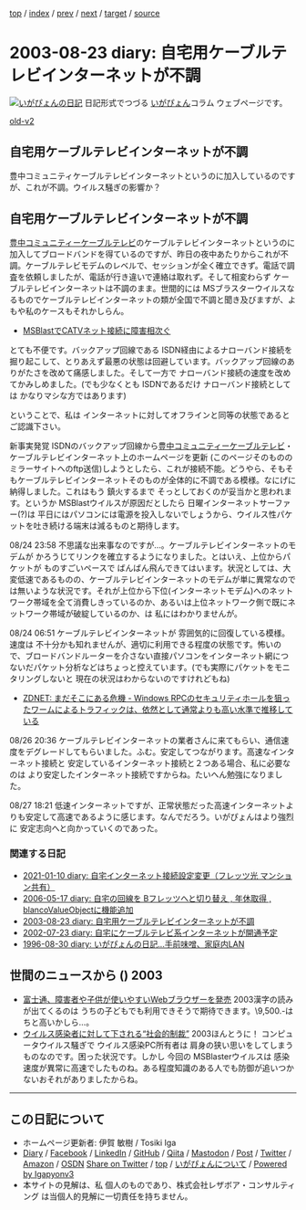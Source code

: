 [top](../index.html) 
 / [index](index.html) 
 / [prev](ig030822.html) 
 / [next](ig030827.html) 
 / [target](https://www.igapyon.jp/igapyon/diary/2003/ig030823.html) 
 / [source](https://github.com/igapyon/diary/blob/master/2003/ig030823.src.md) 

2003-08-23 diary: 自宅用ケーブルテレビインターネットが不調
=====================================================================================================
[![いがぴょんの日記](https://www.igapyon.jp/igapyon/diary/images/iga202308_64.jpg "いがぴょん")](https://www.igapyon.jp/igapyon/diary/memo/memoigapyon.html) 日記形式でつづる [いがぴょん](https://www.igapyon.jp/igapyon/diary/memo/memoigapyon.html)コラム ウェブページです。

[old-v2](ig030823-orig.html)

## 自宅用ケーブルテレビインターネットが不調

豊中コミュニティケーブルテレビインターネットというのに加入しているのですが、これが不調。ウイルス騒ぎの影響か？


## 自宅用ケーブルテレビインターネットが不調

[豊中コミュニティーケーブルテレビ](http://www.tcct.co.jp/)のケーブルテレビインターネットというのに加入してブロードバンドを得ているのですが、昨日の夜中あたりからこれが不調。ケーブルテレビモデムのレベルで、セッションが全く確立できず。電話で調査を依頼しましたが、電話が行き違いで連絡は取れず。そして相変わらず ケーブルテレビインターネットは不調のまま。世間的には MSブラスターウイルスなるものでケーブルテレビインターネットの類が全国で不調と聞き及びますが、よもや私のケースもそれかしらん。

* [MSBlastでCATVネット接続に障害相次ぐ](http://www.zdnet.co.jp/broadband/0308/21/lp01.html)

とても不便です。バックアップ回線である ISDN経由によるナローバンド接続を掘り起こして、とりあえず最悪の状態は回避しています。バックアップ回線のありがたさを改めて痛感しました。そして一方で ナローバンド接続の速度を改めてかみしめました。(でも少なくとも
ISDNであるだけ ナローバンド接続としては かなりマシな方ではあります)

ということで、私は インターネットに対してオフラインと同等の状態であるとご認識下さい。

新事実発覚
ISDNのバックアップ回線から[豊中コミュニティーケーブルテレビ](http://www.tcct.co.jp/)・ケーブルテレビインターネット上のホームページを更新 (このページそのもののミラーサイトへのftp送信)しようとしたら、これが接続不能。どうやら、そもそもケーブルテレビインターネットそのものが全体的に不調である模様。なにげに納得しました。これはもう 鎮火するまで そっとしておくのが妥当かと思われます。というか
MSBlastウイルスが原因だとしたら 日曜インターネットサーファー(?)は 平日にはパソコンには電源を投入しないでしょうから、ウイルス性パケットを吐き続ける端末は減るものと期待します。

08/24 23:58 不思議な出来事なのですが…。ケーブルテレビインターネットのモデムが かろうじてリンクを確立するようになりました。とはいえ、上位からパケットが ものすごいペースで ばんばん飛んできてはいます。状況としては、大変低速であるものの、ケーブルテレビインターネットのモデムが単に異常なのでは無いような状況です。それが上位から下位(インターネットモデム)へのネットワーク帯域を全て消費しきっているのか、あるいは上位ネットワーク側で既にネットワーク帯域が破綻しているのか、は 私にはわかりませんが。

08/24 06:51 ケーブルテレビインターネットが 雰囲気的に回復している模様。速度は 不十分かも知れませんが、適切に利用できる程度の状態です。怖いので、ブロードバンドルーターを介さない直接パソコンをインターネット網につないだパケット分析などはちょっと控えています。(でも実際にパケットをモニタリングしないと 現在の状況はわからないのですけれどもね)

* [ZDNET: まだそこにある危機 - Windows RPCのセキュリティホールを狙ったワームによるトラフィックは、依然として通常よりも高い水準で推移している](http://www.zdnet.co.jp/enterprise/0308/21/epn10.html)

08/26 20:36 ケーブルテレビインターネットの業者さんに来てもらい、通信速度をデグレードしてもらいました。ふむ。安定してつながります。高速なインターネット接続と 安定しているインターネット接続と２つある場合、私に必要なのは より安定したインターネット接続ですからね。たいへん勉強になりました。

08/27 18:21 低速インターネットですが、正常状態だった高速インターネットよりも安定して高速であるように感じます。なんでだろう。いがぴょんはより強烈に 安定志向へと向かっていくのであった。

### 関連する日記

- [2021-01-10 diary: 自宅インターネット接続設定変更（フレッツ光 マンション共有）](https://www.igapyon.jp/igapyon/diary/2021/ig210110.html)
- [2006-05-17 diary: 自宅の回線を Bフレッツへと切り替え , 年休取得 , blancoValueObjectに機能追加](https://www.igapyon.jp/igapyon/diary/2006/ig060517.html)
- [2003-08-23 diary: 自宅用ケーブルテレビインターネットが不調](https://www.igapyon.jp/igapyon/diary/2003/ig030823.html)
- [2002-07-23 diary: 自宅にケーブルテレビ系インターネットが開通予定](https://www.igapyon.jp/igapyon/diary/2002/ig020723.html)
- [1996-08-30 diary: いがぴょんの日記...手前味噌、家庭内LAN](https://www.igapyon.jp/igapyon/diary/1996/ig960830.html)

## 世間のニュースから () 2003

* [富士通、障害者や子供が使いやすいWebブラウザーを発売](http://biztech.nikkeibp.co.jp/wcs/leaf/CID/onair/biztech/inet/262878)  2003漢字の読みが出てくるのは うちの子どもでも利用できそうで期待できます。\9,500.-は ちと高いかしら…。
* [ウイルス感染者に対して下される“社会的制裁”](http://www.zdnet.co.jp/broadband/0308/20/lp20.html)  2003ほんとうに！ コンピュータウイルス騒ぎで ウイルス感染PC所有者は 肩身の狭い思いをしてしまうものなのです。困った状況です。しかし 今回の MSBlasterウイルスは 感染速度が異常に高速でしたものね。ある程度知識のある人でも防御が追いつかないおそれがありましたからね。


----------------------------------------------------------------------------------------------------

## この日記について

* ホームページ更新者: 伊賀 敏樹 / Tosiki Iga
* [Diary](https://www.igapyon.jp/igapyon/diary/) / [Facebook](https://www.facebook.com/igapyon) / [LinkedIn](https://www.linkedin.com/in/toshikiiga) / [GitHub](https://github.com/igapyon) / [Qiita](https://qiita.com/igapyon) / [Mastodon](https://social.vivaldi.net/@igapyon) / [Post](https://post.news/igapyon) / [Twitter](https://twitter.com/ToshikiIga) / [Amazon](https://www.amazon.co.jp/%E4%BC%8A%E8%B3%80-%E6%95%8F%E6%A8%B9/e/B004LTQWCQ) / [OSDN](https://ja.osdn.net/users/iga/)
[Share on Twitter](https://twitter.com/intent/tweet?hashtags=igapyon%2Cdiary%2C%E3%81%84%E3%81%8C%E3%81%B4%E3%82%87%E3%82%93&text=%E8%87%AA%E5%AE%85%E7%94%A8%E3%82%B1%E3%83%BC%E3%83%96%E3%83%AB%E3%83%86%E3%83%AC%E3%83%93%E3%82%A4%E3%83%B3%E3%82%BF%E3%83%BC%E3%83%8D%E3%83%83%E3%83%88%E3%81%8C%E4%B8%8D%E8%AA%BF&url=https%3A%2F%2Fwww.igapyon.jp%2Figapyon%2Fdiary%2F2003%2Fig030823.html) / [top](../index.html) / [いがぴょんについて](https://www.igapyon.jp/igapyon/diary/memo/memoigapyon.html) / [Powered by Igapyonv3](https://github.com/igapyon/igapyonv3)
* 本サイトの見解は、私 個人のものであり、株式会社レザボア・コンサルティング は当個人的見解に一切責任を持ちません。 
